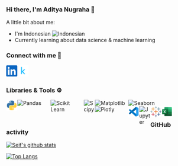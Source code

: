 ### Hi there, I'm Aditya Nugraha 👋

A little bit about me:
- I'm Indonesian <img alt="Indonesian" width="18px" src="https://abs-0.twimg.com/emoji/v2/72x72/1f1ee-1f1e9.png" />
- Currently learning about data science & machine learning

### Connect with me 🔗

<a href="https://www.linkedin.com/in/aditya-nugraha/">
  <img align="left" alt="Aditya Nugraha's Linkedin" title="LinkedIn" width="30px" src="https://raw.githubusercontent.com/dyt08/dyt08/main/assets/linkedin.svg" />
</a>
<a href="https://www.kaggle.com/adityan08/">
  <img align="left" alt="Aditya Nugraha's Kaggle" title="Kaggle" width="30px" src="https://raw.githubusercontent.com/dyt08/dyt08/main/assets/kaggle.svg" />
</a>  

</br></br>

### Libraries & Tools ⚙️

<img align="left" alt="Python" title="Python" width="30px" src="https://raw.githubusercontent.com/dyt08/dyt08/main/assets/python.svg" />
<img align="left" alt="Pandas" title="Pandas" width="90px" src="https://pandas.pydata.org/static/img/pandas_white.svg" />
<img align="left" alt="Scikit Learn" title="Scikit Learn" width="90px" src="https://scikit-learn.org/stable/_static/scikit-learn-logo-small.png" />
<img align="left" alt="Scipy" title="Scipy" width="30px" src="https://scipy.org/images/logo.svg" />
<img align="left" alt="Matplotlib" title="Matplotlib" width="90px" src="https://matplotlib.org/_static/images/logo2.svg" />
<img align="left" alt="Seaborn" title="Seaborn" width="90px" src="https://seaborn.pydata.org/_static/logo-wide-lightbg.svg" />
<img align="left" alt="Plotly" title="Plotly" width="90px" src="https://images.prismic.io/plotly-marketing-website-2/69e12d6a-fb65-4b6e-8423-9465a29c6028_plotly-logo-lg.png" />
<img align="left" alt="VS Code" title="VS Code" width="30px" src="https://raw.githubusercontent.com/dyt08/dyt08/main/assets/vscode.svg" />
<img align="left" alt="Jupyter" title="Jupyter" width="30px" src="https://jupyter.org/assets/homepage/main-logo.svg" />
<img align="left" alt="Tableau" title="Tableau" width="30px" src="https://raw.githubusercontent.com/dyt08/dyt08/main/assets/tableau.svg" />
<img align="left" alt="Excel" title="Excel" width="30px" src="https://raw.githubusercontent.com/dyt08/dyt08/main/assets/excel.svg" />

</br></br>

### GitHub activity 
[![Seif's github stats](https://github-readme-stats.vercel.app/api?username=dyt08)](https://github.com/dyt08)

[![Top Langs](https://github-readme-stats.vercel.app/api/top-langs/?username=dyt08&layout=compact)](https://github.com/dyt08)
